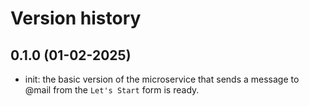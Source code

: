 # Version history

## 0.1.0 (01-02-2025)

- init: the basic version of the microservice that sends a message to @mail from the `Let's Start` form is ready.